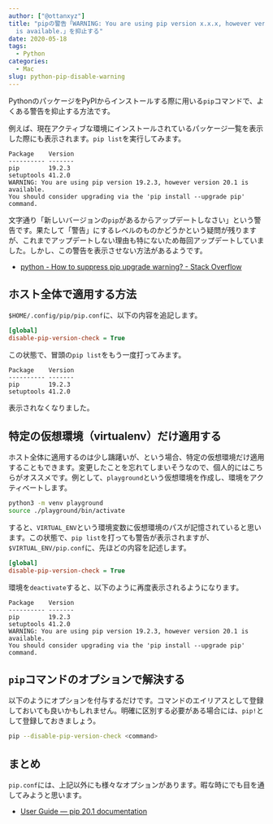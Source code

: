 ```yaml
---
author: ["@ottanxyz"]
title: "pipの警告「WARNING: You are using pip version x.x.x, however version y.y.y
  is available.」を抑止する"
date: 2020-05-18
tags:
  - Python
categories:
  - Mac
slug: python-pip-disable-warning
---
```

PythonのパッケージをPyPIからインストールする際に用いる`pip`コマンドで、よくある警告を抑止する方法です。

例えば、現在アクティブな環境にインストールされているパッケージ一覧を表示した際にも表示されます。`pip list`を実行してみます。

```
Package    Version
---------- -------
pip        19.2.3
setuptools 41.2.0
WARNING: You are using pip version 19.2.3, however version 20.1 is available.
You should consider upgrading via the 'pip install --upgrade pip' command.
```

文字通り「新しいバージョンの`pip`があるからアップデートしなさい」という警告です。果たして「警告」にするレベルのものかどうかという疑問が残りますが、これまでアップデートしない理由も特にないため毎回アップデートしていました。しかし、この警告を表示させない方法があるようです。

* [python - How to suppress pip upgrade warning? - Stack Overflow](https://stackoverflow.com/questions/46288847/how-to-suppress-pip-upgrade-warning)

## ホスト全体で適用する方法

`$HOME/.config/pip/pip.conf`に、以下の内容を追記します。

```ini
[global]
disable-pip-version-check = True
```

この状態で、冒頭の`pip list`をもう一度打ってみます。

```
Package    Version
---------- -------
pip        19.2.3
setuptools 41.2.0
```

表示されなくなりました。

## 特定の仮想環境（virtualenv）だけ適用する

ホスト全体に適用するのは少し躊躇いが、という場合、特定の仮想環境だけ適用することもできます。変更したことを忘れてしまいそうなので、個人的にはこちらがオススメです。例として、`playground`という仮想環境を作成し、環境をアクティベートします。

```zsh
python3 -m venv playground
source ./playground/bin/activate
```

すると、`VIRTUAL_ENV`という環境変数に仮想環境のパスが記憶されていると思います。この状態で、`pip list`を打っても警告が表示されますが、`$VIRTUAL_ENV/pip.conf`に、先ほどの内容を記述します。

```ini
[global]
disable-pip-version-check = True
```

環境を`deactivate`すると、以下のように再度表示されるようになります。

```
Package    Version
---------- -------
pip        19.2.3
setuptools 41.2.0
WARNING: You are using pip version 19.2.3, however version 20.1 is available.
You should consider upgrading via the 'pip install --upgrade pip' command.
```

## `pip`コマンドのオプションで解決する

以下のようにオプションを付与するだけです。コマンドのエイリアスとして登録しておいても良いかもしれません。明確に区別する必要がある場合には、`pip!`として登録しておきましょう。

```zsh
pip --disable-pip-version-check <command>
```

## まとめ

`pip.conf`には、上記以外にも様々なオプションがあります。暇な時にでも目を通してみようと思います。

* [User Guide — pip 20.1 documentation](https://pip.pypa.io/en/stable/user_guide/#config-file)
